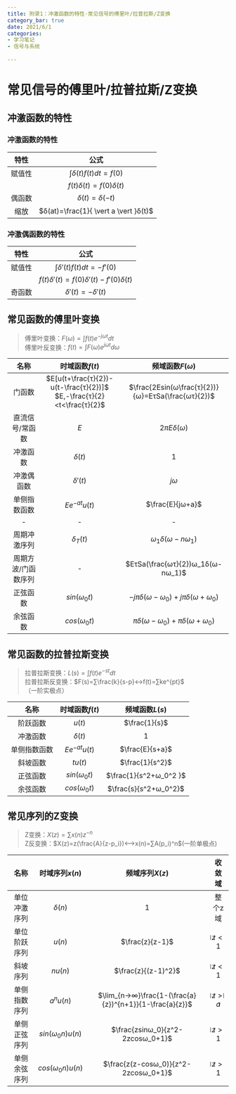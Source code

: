 ```yaml
---
title: 附录1：冲激函数的特性·常见信号的傅里叶/拉普拉斯/Z变换
category_bar: true
date: 2021/6/1
categories: 
- 学习笔记
- 信号与系统
  
---  
```


# 常见信号的傅里叶/拉普拉斯/Z变换
## 冲激函数的特性
### 冲激函数的特性

| 特性 | 公式|
|:---:|:---:|
|赋值性| $∫δ(t)f(t)dt=f(0)$ | 
|     | $f(t)δ(t)=f(0)δ(t)$
|偶函数| $δ(t)=δ(-t)$  |
|缩放|  $δ(at)=\frac{1}{ \vert a \vert }δ(t)$ |

### 冲激偶函数的特性

| 特性 | 公式|
|:---:|:---:|
| 赋值性 | $∫δ'(t)f(t)dt=-f'(0)$ |
|        | $f(t)δ'(t)=f(0)δ'(t)-f'(0)δ(t)$|
| 奇函数 | $δ'(t)=-δ'(t)$ |
  
  


## 常见函数的傅里叶变换 
> 傅里叶变换：$F(ω)=∫f(t)e^{-jωt}dt$  
> 傅里叶反变换：$f(t)=∫F(ω)e^{jωt}dω$  

|名称|时域函数$f(t)$|频域函数$F(ω)$|
|:---:|:---:|:---:|
|门函数|$E[u(t+\frac{τ}{2})-u(t-\frac{τ}{2})]$ <br>$E,-\frac{τ}{2}<t<\frac{τ}{2}$| $\frac{2Esin(ω\frac{τ}{2})}{ω}=EτSa(\frac{ωτ}{2})$ |
| 直流信号/常函数 | $E$ | $2πEδ(ω)$ |
| 冲激函数 | $δ(t)$ | $1$ |
| 冲激偶函数 | $δ'(t)$ | $jω$ |
| 单侧指数函数 | $Ee^{-at}u(t)$ | $\frac{E}{jω+a}$ |
| - | - |  - |
| 周期冲激序列 | $δ_T(t)$ | $ω_1δ(ω-nω_1)$ |
| 周期方波/门函数序列 | - | $EτSa(\frac{ωτ}{2})ω_1δ(ω-nω_1)$
| 正弦函数 | $sin(ω_0t)$ | $-jπδ(ω-ω_0)+jπδ(ω+ω_0)$ |
| 余弦函数 | $cos(ω_0t)$ | $πδ(ω-ω_0)+πδ(ω+ω_0)$  |
  
  
## 常见函数的拉普拉斯变换
> 拉普拉斯变换：$L(s)=∫f(t)e^{-st}dt$  
> 拉普拉斯反变换：$F(s)=∑\frac{k}{s-p}↔f(t)=∑ke^{pt}$ （一阶实极点）  

|名称|时域函数$f(t)$|频域函数$L(s)$|
|:---:|:---:|:---:|
|阶跃函数| $u(t)$ | $\frac{1}{s}$ |
| 冲激函数 | $δ(t)$ | $1$ |
|单侧指数函数| $Ee^{-at}u(t)$ | $\frac{E}{s+a}$ |
| 斜坡函数 | $tu(t)$ | $\frac{1}{s^2}$ |
| 正弦函数 | $sin(ω_0t)$ | $\frac{1}{s^2+ω_0^2 }$ |
| 余弦函数 | $cos(ω_0t)$ | $\frac{s}{s^2+ω_0^2}$ |

   
  

## 常见序列的Z变换
> Z变换：$X(z)=∑x(n)z^{-n}$  
> Z反变换：$X(z)=z(\frac{A}{z-p_i})⟷x(n)=∑A(p_i)^n$(一阶单极点)  

|名称|时域序列$x(n)$|频域序列$X(z)$|收敛域|
|:---:|:---:|:---:|:---:|
|单位冲激序列 | $δ(n)$ | $1$ |整个z域|
|单位阶跃序列 | $u(n)$ | $\frac{z}{z-1}$ | $⃒ z ⃒ <1$ |
| 斜坡序列 | $nu(n)$ | $\frac{z}{(z-1)^2}$ | $⃒ z ⃒ <1$ |
| 单侧指数序列 | $a^nu(n)$ | $\lim_{n→∞}\frac{1-(\frac{a}{z})^{n+1}}{1-\frac{a}{z}}$ | $⃒ z ⃒ >⃒ a ⃒$ |
| 单侧正弦序列 | $sin(ω_0n)u(n)$ | $\frac{zsinω_0}{z^2-2zcosω_0+1}$ | $⃒ z ⃒ >1$ |
| 单侧余弦序列 | $cos(ω_0n)u(n)$ | $\frac{z(z-cosω_0)}{z^2-2zcosω_0+1}$ | $⃒ z ⃒ >1$ |